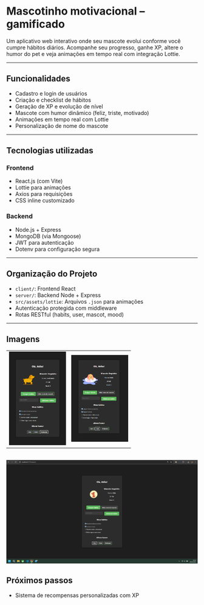 # Mascotinho motivacional – gamificado

Um aplicativo web interativo onde seu mascote evolui conforme você cumpre hábitos diários. Acompanhe seu progresso, ganhe XP, altere o humor do pet e veja animações em tempo real com integração Lottie.

---

## Funcionalidades

- Cadastro e login de usuários
- Criação e checklist de hábitos
- Geração de XP e evolução de nível
- Mascote com humor dinâmico (feliz, triste, motivado)
- Animações em tempo real com Lottie
- Personalização de nome do mascote

---

## Tecnologias utilizadas

### **Frontend**
- React.js (com Vite)
- Lottie para animações
- Axios para requisições
- CSS inline customizado

### **Backend**
- Node.js + Express
- MongoDB (via Mongoose)
- JWT para autenticação
- Dotenv para configuração segura

---

## Organização do Projeto

- `client/`: Frontend React
- `server/`: Backend Node + Express
- `src/assets/lottie`: Arquivos `.json` para animações
- Autenticação protegida com middleware
- Rotas RESTful (habits, user, mascot, mood)

---

## Imagens

<div align="center">

<table>
<tr>
<td align="center">
  <img src="https://raw.githubusercontent.com/karimoreira/habbitpet/master/client/src/assets/screenshots/motivadodog.png" width="150" />
</td>
<td align="center">
  <img src="https://raw.githubusercontent.com/karimoreira/habbitpet/master/client/src/assets/screenshots/triste.png" width="150" />
</td>
</tr>
</table>

<br />

<img src="https://raw.githubusercontent.com/karimoreira/habbitpet/master/client/src/assets/screenshots/mascote.png" width="600" />

</div>


## Próximos passos
- Sistema de recompensas personalizadas com XP

